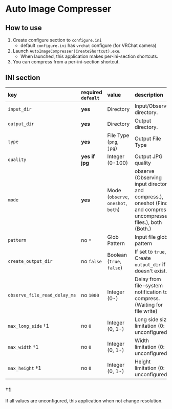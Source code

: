 # Auto Image Compresser

## How to use

1. Create configure section to `configure.ini`
	* default `configure.ini` has `vrchat` configure (for VRChat camera)
1. Launch `AutoImageCompresser(CreateShortcut).exe`.
	* When launched, this application makes per-ini-section shortcuts.
1. You can compress from a per-ini-section shortcut.


## INI section

| key                          | required `default` | value                               | description                                                                                                      |
|:-----------------------------|:-------------------|:------------------------------------|:-----------------------------------------------------------------------------------------------------------------|
| `input_dir`                  | **yes**            | Directory                           | Input/Observe directory.                                                                                         |
| `output_dir`                 | **yes**            | Directory                           | Output directory.                                                                                                |
| `type`                       | **yes**            | File Type (`png`, `jpg`)            | Output File Type                                                                                                 |
| `quality`                    | **yes if jpg**     | Integer (0-100)                     | Output JPG quality                                                                                               |
| `mode`                       | **yes**            | Mode (`observe`, `oneshot`, `both`) | observe (Observing input directory and compress.), oneshot (Find and compress uncompressed files.), both (Both.) |
| `pattern`                    | no `*`             | Glob Pattern                        | Input file glob pattern                                                                                          |
| `create_output_dir`          | no `false`         | Boolean (`true`, `false`)           | If set to `true`, Create `output_dir` if it doesn't exist.                                                       |
| `observe_file_read_delay_ms` | no `1000`          | Integer (0-)                        | Delay from file-system notification to compress. (Waiting for file write)                                        |
| `max_long_side` †1           | no `0`             | Integer (0, 1-)                     | Long side size limitation (0: unconfigured)                                                                      |
| `max_width` †1               | no `0`             | Integer (0, 1-)                     | Width limitation          (0: unconfigured)                                                                      |
| `max_height` †1              | no `0`             | Integer (0, 1-)                     | Height limitation         (0: unconfigured)                                                                      |

### †1
If all values are unconfigured, this application when not change resolution.

